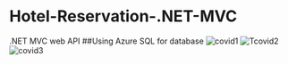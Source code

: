 # Hotel-Reservation-.NET-MVC
.NET MVC web API
##Using Azure SQL for database
<img src="/images/slika1.png" alt="covid1"/>
<img src="/images/slika2.png" alt="Tcovid2"/>
<img src="/images/slika3.png" alt="covid3"/>


